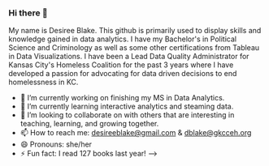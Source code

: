 ### Hi there 👋

My name is Desiree Blake. This github is primarily used to display skills and knowledge gained in data analytics. 
I have my Bachelor's in Political Science and Criminology as well as some other certifications from Tableau in Data Visualizations. I have been a Lead Data Quality Administrator for Kansas City's Homeless Coalition for the past 3 years where I have developed a passion for advocating for data driven decisions to end homelessness in KC. 

- 🔭 I’m currently working on finishing my MS in Data Analytics.
- 🌱 I’m currently learning interactive analytics and steaming data. 
- 👯 I’m looking to collaborate on with others that are interesting in teaching, learning, and growing together. 
- 📫 How to reach me: desireeblake@gmail.com & dblake@gkcceh.org
- 😄 Pronouns: she/her 
- ⚡ Fun fact: I read 127 books last year! 
-->
